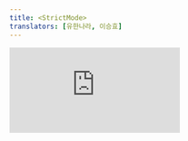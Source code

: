 ```yaml
---
title: <StrictMode>
translators: [유한나라, 이승효]
---
```


<iframe 
  style={{aspectRatio: 1.7778, width: '100%'}} 
  src="https://www.youtube.com/embed/playlist?list=PLjQV3hketAJkh6BEl0n4PDS_2fBd0cS9v&index=54"
  title="YouTube video player" 
  frameBorder="0" 
/>

<Intro>

`<StrictMode>` lets you find common bugs in your components early during development.
<Trans>`<StrictMode>`를 사용하면 개발 중에 컴포넌트에서 흔히 발생하는 버그를 조기에 발견할 수 있습니다.</Trans>


```js
<StrictMode>
  <App />
</StrictMode>
```

</Intro>

<InlineToc />

---

## Reference<Trans>참조</Trans> {/*reference*/}

### `<StrictMode>` {/*strictmode*/}

Use `StrictMode` to enable additional development behaviors and warnings for the component tree inside:
<Trans>`StrictMode`를 사용하여 내부의 컴포넌트 트리에 대한 추가 개발 동작 및 경고를 활성화 하세요:</Trans>

```js
import { StrictMode } from 'react';
import { createRoot } from 'react-dom/client';

const root = createRoot(document.getElementById('root'));
root.render(
  <StrictMode>
    <App />
  </StrictMode>
);
```

[See more examples below.](#usage)
<Trans>[아래에서 더 많은 예시를 확인하세요.](#usage)</Trans>

Strict Mode enables the following development-only behaviors:
<Trans>Strict Mode 는 다음과 같은 개발 전용 동작을 활성화합니다:</Trans>

- Your components will [re-render an extra time](#fixing-bugs-found-by-double-rendering-in-development) to find bugs caused by impure rendering.
<Trans>불완전한 렌더링으로 인한 버그를 찾기 위해 [한 번 더 렌더링합니다.](#fixing-bugs-found-by-double-rendering-in-development)</Trans>

- Your components will [re-run Effects an extra time](#fixing-bugs-found-by-re-running-effects-in-development) to find bugs caused by missing Effect cleanup.
<Trans>Effect 클린업이 누락되어 발생한 버그를 찾기위해 [Effect를 한 번 더 실행합니다.](#fixing-bugs-found-by-re-running-effects-in-development)</Trans>

- Your components will [be checked for usage of deprecated APIs.](#fixing-deprecation-warnings-enabled-by-strict-mode)
<Trans>[지원 중단된 API의 사용 여부를 확인합니다.](#fixing-deprecation-warnings-enabled-by-strict-mode)</Trans>

#### Props {/*props*/}

`StrictMode` accepts no props.
<Trans>`StrictMode`는 props를 허용하지 않습니다.</Trans>

#### Caveats<Trans>주의사항</Trans> {/*caveats*/}

* There is no way to opt out of Strict Mode inside a tree wrapped in `<StrictMode>`. This gives you confidence that all components inside `<StrictMode>` are checked. If two teams working on a product disagree whether they find the checks valuable, they need to either reach consensus or move `<StrictMode>` down in the tree.
<Trans outdent>`<StrictMode>`로 감싼 트리 내부에서 Strict 모드를 해제할 수 있는 방법은 없습니다. 이로써 `<StrictMode>` 내의 모든 컴포넌트가 검사된다는 확신을 가질 수 있습니다. 하나의 제품을 작업하는 두 팀이 검사의 가치에 대해 의견이 다를 경우, 합의를 하거나, `<StrictMode>`를 트리에서 아래로 이동해야 할 것입니다.</Trans>

---

## Usage<Trans>사용법</Trans> {/*usage*/}

### Enabling Strict Mode for entire app<Trans>전체 앱에 대한 Strict Mode 사용하기</Trans> {/*enabling-strict-mode-for-entire-app*/}

Strict Mode enables extra development-only checks for the entire component tree inside the `<StrictMode>` component. These checks help you find common bugs in your components early in the development process.
<Trans>Strict Mode를 사용하면 `<StrictMode>` 컴포넌트 내부의 전체 컴포넌트 트리에 대해 개발 전용 검사를 추가로 수행하게 됩니다. 이 검사를 통해 개발 프로세스 초기에 컴포넌트의 일반적인 버그를 발견할 수 있습니다.</Trans>


To enable Strict Mode for your entire app, wrap your root component with `<StrictMode>` when you render it:
<Trans>전체 앱에 Strict Mode를 사용하려면 렌더링할 때 루트 컴포넌트를 `<StrictMode>`로 감싸세요:</Trans>

```js {6,8}
import { StrictMode } from 'react';
import { createRoot } from 'react-dom/client';

const root = createRoot(document.getElementById('root'));
root.render(
  <StrictMode>
    <App />
  </StrictMode>
);
```

We recommend wrapping your entire app in Strict Mode, especially for newly created apps. If you use a framework that calls [`createRoot`](/reference/react-dom/client/createRoot) for you, check its documentation for how to enable Strict Mode.
<Trans>특히 새로 만든 앱의 경우 전체 앱을 Strict Mode로 감싸는 것이 좋습니다. [`createRoot`](/reference/react/createRoot)를 대신 호출하는 프레임워크를 사용하는 경우 해당 프레임워크의 설명서를 참조하여 Strict Mode를 활성화 하는 방법을 확인해보세요.</Trans>

Although the Strict Mode checks **only run in development,** they help you find bugs that already exist in your code but can be tricky to reliably reproduce in production. Strict Mode lets you fix bugs before your users report them.
<Trans>비록 Strict Mode는 **개발 환경에서만** 실행되지만, 상용 환경에서 재현하기 까다로운 (이미 존재하는) 버그를 찾는 데에도 도움이 됩니다. Strict Mode를 사용하면 사용자가 버그를 신고하기 전에 수정할 수 있습니다.</Trans>

<Note>

Strict Mode enables the following checks in development:
<Trans>Strict Mode는 개발 환경에서 다음과 같은 점검을 합니다:</Trans>

- Your components will [re-render an extra time](#fixing-bugs-found-by-double-rendering-in-development) to find bugs caused by impure rendering.
<Trans>불완전한 렌더링으로 인한 버그를 찾기 위해 [한번 더 렌더링합니다.](#fixing-bugs-found-by-double-rendering-in-development) </Trans>

- Your components will [re-run Effects an extra time](#fixing-bugs-found-by-re-running-effects-in-development) to find bugs caused by missing Effect cleanup.
<Trans>Effect 클린업이 누락되어 발생한 버그를 찾기위해 [Effect를 한번 더 실행합니다.](#fixing-bugs-found-by-re-running-effects-in-development)</Trans>

- Your components will [be checked for usage of deprecated APIs.](#fixing-deprecation-warnings-enabled-by-strict-mode)
<Trans>[지원 중단된 API의 사용 여부를 확인합니다.](#fixing-deprecation-warnings-enabled-by-strict-mode)</Trans>

**All of these checks are development-only and do not impact the production build.**
<Trans>**이러한 모든 검사는 개발 환경 전용이며 상용 빌드에는 영향을 미치지 않습니다.**</Trans>

</Note>

---

### Enabling Strict Mode for a part of the app<Trans>앱의 일부에 Strict Mode 사용 설정하기</Trans> {/*enabling-strict-mode-for-a-part-of-the-app*/}

You can also enable Strict Mode for any part of your application:
<Trans>애플리케이션의 어떤 부분에 대해서든 Strict Mode를 활성화 할 수 있습니다:</Trans>

```js {7,12}
import { StrictMode } from 'react';

function App() {
  return (
    <>
      <Header />
      <StrictMode>
        <main>
          <Sidebar />
          <Content />
        </main>
      </StrictMode>
      <Footer />
    </>
  );
}
```

In this example, Strict Mode checks will not run against the `Header` and `Footer` components. However, they will run on `Sidebar` and `Content`, as well as all of the components inside them, no matter how deep.
<Trans>이 예제에서는 `Header` 및 `Footer` 컴포넌트에 대해서는 Strict Mode 검사가 실행되지 않습니다. 반면 `Sidebar`와 `Content` 및 그 안에 있는 모든 컴포넌트들은 아무리 깊어도 검사가 실행됩니다.</Trans>

---

### Fixing bugs found by double rendering in development<Trans>개발환경에서 이중 렌더링으로 발견된 버그 수정하기</Trans> {/*fixing-bugs-found-by-double-rendering-in-development*/}

[React assumes that every component you write is a pure function.](/learn/keeping-components-pure) This means that React components you write must always return the same JSX given the same inputs (props, state, and context).
<Trans>[React는 작성하는 모든 컴포넌트가 순수한 함수라고 가정합니다.](/learn/keeping-components-pure) 즉, 작성하는 React 컴포넌트는 동일한 입력(props, state, context)이 주어졌을 때 항상 동일한 JSX를 반환해야 합니다.</Trans>

Components breaking this rule behave unpredictably and cause bugs. To help you find accidentally impure code, Strict Mode calls some of your functions (only the ones that should be pure) **twice in development.** This includes:
<Trans>이 규칙을 위반하는 컴포넌트는 예측할 수 없는 동작을 하고 버그를 유발합니다. Strict Mode는 **개발 환경에서** 실수로 작성한 불순한 코드를 찾을 수 있도록 다음의 일부 함수(순수 함수만)를 **두 번** 호출합니다:</Trans>

- Your component function body (only top-level logic, so this doesn't include code inside event handlers)
<Trans>컴포넌트 함수 본문(최상위의 로직만 있으므로 이벤트 핸들러 내부의 코드는 포함되지 않습니다.)</Trans>

- Functions that you pass to [`useState`](/reference/react/useState), [`set` functions](/reference/react/useState#setstate), [`useMemo`](/reference/react/useMemo), or [`useReducer`](/reference/react/useReducer)
<Trans>[`useState`](/reference/react/useState), [`set` 함수](/reference/react/useState#setstate), [`useMemo`](/reference/react/useMemo), [`useReducer`](/reference/react/useReducer)에 전달한 함수</Trans>

- Some class component methods like [`constructor`](/reference/react/Component#constructor), [`render`](/reference/react/Component#render), [`shouldComponentUpdate`](/reference/react/Component#shouldcomponentupdate) ([see the whole list](https://reactjs.org/docs/strict-mode.html#detecting-unexpected-side-effects))
<Trans>[`constructor`](/reference/react/Component#constructor), [`render`](/reference/react/Component#render), [`shouldComponentUpdate`](/reference/react/Component#shouldcomponentupdate)와 같은 일부 클래스 컴포넌트 메서드 ([전체 목록 보기](https://ko.reactjs.org/docs/strict-mode.html#detecting-unexpected-side-effects))</Trans>

If a function is pure, running it twice does not change its behavior because a pure function produces the same result every time. However, if a function is impure (for example, it mutates the data it receives), running it twice tends to be noticeable (that's what makes it impure!) This helps you spot and fix the bug early.
<Trans>순수 함수는 매번 동일한 결과를 생성하므로 함수를 두 번 실행해도 동작이 변경되지 않습니다. 그러나 함수가 순수하지 않은 경우 (예를 들어, 수신하는 데이터를 변조하는 경우) 순수하지 않은 코드를 두 번 실행하면 눈에 띄는 경향이 있습니다 (그래서 순수하지 않는 것 입니다!) 이를 통해 버그를 조기에 발견하고 수정하는데 도움이 됩니다.</Trans>

**Here is an example to illustrate how double rendering in Strict Mode helps you find bugs early.**
<Trans>**다음은 Strict Mode에서 이중 렌더링이 버그를 조기에 발견하는 데 어떻게 도움이 되는지 설명하는 예시입니다.**</Trans>

This `StoryTray` component takes an array of `stories` and adds one last "Create Story" item at the end:
<Trans>`StoryTray` 컴포넌트는 `stories` 배열을 가져와 마지막에 "Create Story" 항목을 하나 더 추가합니다.</Trans>

<Sandpack>

```js src/index.js
import { createRoot } from 'react-dom/client';
import './styles.css';

import App from './App';

const root = createRoot(document.getElementById("root"));
root.render(<App />);
```

```js src/App.js
import { useState } from 'react';
import StoryTray from './StoryTray.js';

let initialStories = [
  {id: 0, label: "Ankit's Story" },
  {id: 1, label: "Taylor's Story" },
];

export default function App() {
  let [stories, setStories] = useState(initialStories)
  return (
    <div
      style={{
        width: '100%',
        height: '100%',
        textAlign: 'center',
      }}
    >
      <StoryTray stories={stories} />
    </div>
  );
}
```

```js src/StoryTray.js active
export default function StoryTray({ stories }) {
  const items = stories;
  items.push({ id: 'create', label: 'Create Story' });
  return (
    <ul>
      {items.map(story => (
        <li key={story.id}>
          {story.label}
        </li>
      ))}
    </ul>
  );
}
```

```css
ul {
  margin: 0;
  list-style-type: none;
  height: 100%;
}

li {
  border: 1px solid #aaa;
  border-radius: 6px;
  float: left;
  margin: 5px;
  margin-bottom: 20px;
  padding: 5px;
  width: 70px;
  height: 100px;
}
```

</Sandpack>

There is a mistake in the code above. However, it is easy to miss because the initial output appears correct.
<Trans>위의 코드에는 실수가 있습니다. 그러나 초기 출력은 올바르게 나타나기 때문에 놓치기 쉽습니다.</Trans>

This mistake will become more noticeable if the `StoryTray` component re-renders multiple times. For example, let's make the `StoryTray` re-render with a different background color whenever you hover over it: 
<Trans>`StoryTray` 컴포넌트가 여러 번 다시 렌더링하는 경우 이 실수는 더욱 두드러집니다. 예를 들어, `StoryTray` 에 포인터를 가져다 놓을 때마다 다른 배경색으로 다시 렌더링되도록 해보겠습니다:</Trans>

<Sandpack>

```js src/index.js
import { createRoot } from 'react-dom/client';
import './styles.css';

import App from './App';

const root = createRoot(document.getElementById('root'));
root.render(<App />);
```

```js src/App.js
import { useState } from 'react';
import StoryTray from './StoryTray.js';

let initialStories = [
  {id: 0, label: "Ankit's Story" },
  {id: 1, label: "Taylor's Story" },
];

export default function App() {
  let [stories, setStories] = useState(initialStories)
  return (
    <div
      style={{
        width: '100%',
        height: '100%',
        textAlign: 'center',
      }}
    >
      <StoryTray stories={stories} />
    </div>
  );
}
```

```js src/StoryTray.js active
import { useState } from 'react';

export default function StoryTray({ stories }) {
  const [isHover, setIsHover] = useState(false);
  const items = stories;
  items.push({ id: 'create', label: 'Create Story' });
  return (
    <ul
      onPointerEnter={() => setIsHover(true)}
      onPointerLeave={() => setIsHover(false)}
      style={{
        backgroundColor: isHover ? '#ddd' : '#fff'
      }}
    >
      {items.map(story => (
        <li key={story.id}>
          {story.label}
        </li>
      ))}
    </ul>
  );
}
```

```css
ul {
  margin: 0;
  list-style-type: none;
  height: 100%;
}

li {
  border: 1px solid #aaa;
  border-radius: 6px;
  float: left;
  margin: 5px;
  margin-bottom: 20px;
  padding: 5px;
  width: 70px;
  height: 100px;
}
```

</Sandpack>

Notice how every time you hover over the `StoryTray` component, "Create Story" gets added to the list again. The intention of the code was to add it once at the end. But `StoryTray` directly modifies the `stories` array from the props. Every time `StoryTray` renders, it adds "Create Story" again at the end of the same array. In other words, `StoryTray` is not a pure function--running it multiple times produces different results.
<Trans>`StoryTray` 컴포넌트 위로 마우스를 가져갈 때마다 `Create Story`가 목록에 다시 추가되는 것을 확인할 수 있습니다. 코드의 의도는 마지막에 한 번만 추가하는 것이었습니다. 하지만 `StoryTray`는 `stories` 배열을 직접 수정합니다. `StoryTray`는 렌더링할 때마다 동일한 배열의 끝에 `Create Story`를 다시 추가합니다. 즉, `StoryTray`는 여러 번 실행하면 다른 결과가 나오는 불순한 함수입니다.</Trans>

To fix this problem, you can make a copy of the array, and modify that copy instead of the original one:
<Trans>이 문제를 해결하려면 배열의 복사본을 만든 다음 원본 대신 해당 복사본을 수정하면 됩니다:</Trans>

```js {2}
export default function StoryTray({ stories }) {
  const items = stories.slice(); // Clone the array
  // ✅ Good: Pushing into a new array
  items.push({ id: 'create', label: 'Create Story' });
```

This would [make the `StoryTray` function pure.](/learn/keeping-components-pure) Each time it is called, it would only modify a new copy of the array, and would not affect any external objects or variables. This solves the bug, but you had to make the component re-render more often before it became obvious that something is wrong with its behavior.
<Trans>이렇게하면 [`StoryTray` 함수가 순수해집니다.](/learn/keeping-components-pure) 이 함수를 호출할 때마다 배열의 새 복사본만 수정하고 외부 객체나 변수에 영향을 미치지 않습니다. 이렇게 하면 버그는 해결되지만, 컴포넌트의 동작에 문제가 있다는 것이 분명해지기 전까지는 컴포넌트를 더 자주 리렌더링해야 한다는 점에 유의하세요.</Trans>

**In the original example, the bug wasn't obvious. Now let's wrap the original (buggy) code in `<StrictMode>`:**
<Trans>**원래 예제에서는 버그가 명확하지 않았습니다. 이제 원래의 (버그가 존재하는) 코드를 `<StrictMode>`로 래핑해 보겠습니다.**</Trans>

<Sandpack>

```js src/index.js
import { StrictMode } from 'react';
import { createRoot } from 'react-dom/client';
import './styles.css';

import App from './App';

const root = createRoot(document.getElementById("root"));
root.render(
  <StrictMode>
    <App />
  </StrictMode>
);
```

```js src/App.js
import { useState } from 'react';
import StoryTray from './StoryTray.js';

let initialStories = [
  {id: 0, label: "Ankit's Story" },
  {id: 1, label: "Taylor's Story" },
];

export default function App() {
  let [stories, setStories] = useState(initialStories)
  return (
    <div
      style={{
        width: '100%',
        height: '100%',
        textAlign: 'center',
      }}
    >
      <StoryTray stories={stories} />
    </div>
  );
}
```

```js src/StoryTray.js active
export default function StoryTray({ stories }) {
  const items = stories;
  items.push({ id: 'create', label: 'Create Story' });
  return (
    <ul>
      {items.map(story => (
        <li key={story.id}>
          {story.label}
        </li>
      ))}
    </ul>
  );
}
```

```css
ul {
  margin: 0;
  list-style-type: none;
  height: 100%;
}

li {
  border: 1px solid #aaa;
  border-radius: 6px;
  float: left;
  margin: 5px;
  margin-bottom: 20px;
  padding: 5px;
  width: 70px;
  height: 100px;
}
```

</Sandpack>

**Strict Mode *always* calls your rendering function twice, so you can see the mistake right away** ("Create Story" appears twice). This lets you notice such mistakes early in the process. When you fix your component to render in Strict Mode, you *also* fix many possible future production bugs like the hover functionality from before:
<Trans>**Strict Mode는 *항상* 렌더링 함수를 두 번 호출 하므로 실수를 바로 확인할 수 있습니다.** (예제에서는 "Create Story"가 두 번 표시 됨) Strict Mode를 사용하면 이런 실수를 프로세스 초기 단계에서 발견할 수 있습니다. 컴포넌트가 Strict Mode에서 렌더링되도록 수정하면 이전의 hover 기능과 같이 향후 발생할 수 있는 많은 상용 버그도 *함께* 수정됩니다.</Trans>

<Sandpack>

```js src/index.js
import { StrictMode } from 'react';
import { createRoot } from 'react-dom/client';
import './styles.css';

import App from './App';

const root = createRoot(document.getElementById('root'));
root.render(
  <StrictMode>
    <App />
  </StrictMode>
);
```

```js src/App.js
import { useState } from 'react';
import StoryTray from './StoryTray.js';

let initialStories = [
  {id: 0, label: "Ankit's Story" },
  {id: 1, label: "Taylor's Story" },
];

export default function App() {
  let [stories, setStories] = useState(initialStories)
  return (
    <div
      style={{
        width: '100%',
        height: '100%',
        textAlign: 'center',
      }}
    >
      <StoryTray stories={stories} />
    </div>
  );
}
```

```js src/StoryTray.js active
import { useState } from 'react';

export default function StoryTray({ stories }) {
  const [isHover, setIsHover] = useState(false);
  const items = stories.slice(); // Clone the array
  items.push({ id: 'create', label: 'Create Story' });
  return (
    <ul
      onPointerEnter={() => setIsHover(true)}
      onPointerLeave={() => setIsHover(false)}
      style={{
        backgroundColor: isHover ? '#ddd' : '#fff'
      }}
    >
      {items.map(story => (
        <li key={story.id}>
          {story.label}
        </li>
      ))}
    </ul>
  );
}
```

```css
ul {
  margin: 0;
  list-style-type: none;
  height: 100%;
}

li {
  border: 1px solid #aaa;
  border-radius: 6px;
  float: left;
  margin: 5px;
  margin-bottom: 20px;
  padding: 5px;
  width: 70px;
  height: 100px;
}
```

</Sandpack>

Without Strict Mode, it was easy to miss the bug until you added more re-renders. Strict Mode made the same bug appear right away. Strict Mode helps you find bugs before you push them to your team and to your users.
<Trans>Strict Mode가 없으면 리렌더링이 되기 전까지 버그를 놓치기 쉬웠습니다. Strict Mode를 사용하면 동일한 버그가 즉시 나타납니다. Strict Mode를 사용하면 버그를 팀과 사용자에게 노출하기 전에 버그를 찾을 수 있습니다.</Trans>

[Read more about keeping components pure.](/learn/keeping-components-pure)
[컴포넌트를 순수하게 유지하는 방법에 대해 자세히 알아보세요.](/learn/keeping-components-pure)

<Note>

If you have [React DevTools](/learn/react-developer-tools) installed, any `console.log` calls during the second render call will appear slightly dimmed. React DevTools also offers a setting (off by default) to suppress them completely.
<Trans>[React DevTools](/learn/react-developer-tools)를 설치한 경우 두 번째 렌더링 호출중 `console.log` 호출이 불분명하게 표시됩니다. React DevTools는 이를 완전히 억제하는 설정도 제공합니다. (기본적으로 꺼져있습니다.)</Trans>

</Note>

---

### Fixing bugs found by re-running Effects in development<Trans>개발 환경에서 Effect를 재실행하여 발견된 버그 수정하기</Trans> {/*fixing-bugs-found-by-re-running-effects-in-development*/}

Strict Mode can also help find bugs in [Effects.](/learn/synchronizing-with-effects)
<Trans>Strict Mode는 [Effect](/learn/synchronizing-with-effects)의 버그를 찾는 데에도 도움이 될 수 있습니다.</Trans>

Every Effect has some setup code and may have some cleanup code. Normally, React calls setup when the component *mounts* (is added to the screen) and calls cleanup when the component *unmounts* (is removed from the screen). React then calls cleanup and setup again if its dependencies changed since the last render.
<Trans>모든 Effect에는 셋업 코드가 있으며 클린업 코드도 있을 수 있습니다. 일반적으로 React는 컴포넌트가 *마운트*될 때 (화면에 추가될 때) 셋업을 호출하고, 컴포넌트가 *마운트 해제*될 때 (화면에서 제거될 때) 클린업을 호출합니다.</Trans>

When Strict Mode is on, React will also run **one extra setup+cleanup cycle in development for every Effect.** This may feel surprising, but it helps reveal subtle bugs that are hard to catch manually.
<Trans>Strict Mode가 켜져있으면 React는 개발 환경에서 모든 Effect에 대해 **셋업 + 클린업 사이클을 한 번 더 실행합니다.** 이것을 의아하게 여길 수도 있지만, 수동으로 잡기 어려운 미묘한 버그를 발견하는 데 도움이 됩니다.</Trans>

**Here is an example to illustrate how re-running Effects in Strict Mode helps you find bugs early.**
<Trans>**다음은 Strict Mode에서 Effect를 다시 실행하면 버그를 조기에 발견하는 데 어떻게 도움이 되는지 보여주는 예시입니다.**</Trans>

Consider this example that connects a component to a chat:
<Trans>컴포넌트를 채팅에 연결하는 상황을 살펴봅시다:</Trans>

<Sandpack>

```js src/index.js
import { createRoot } from 'react-dom/client';
import './styles.css';

import App from './App';

const root = createRoot(document.getElementById("root"));
root.render(<App />);
```

```js
import { useState, useEffect } from 'react';
import { createConnection } from './chat.js';

const serverUrl = 'https://localhost:1234';
const roomId = 'general';

export default function ChatRoom() {
  useEffect(() => {
    const connection = createConnection(serverUrl, roomId);
    connection.connect();
  }, []);
  return <h1>Welcome to the {roomId} room!</h1>;
}
```

```js src/chat.js
let connections = 0;

export function createConnection(serverUrl, roomId) {
  // A real implementation would actually connect to the server
  return {
    connect() {
      console.log('✅ Connecting to "' + roomId + '" room at ' + serverUrl + '...');
      connections++;
      console.log('Active connections: ' + connections);
    },
    disconnect() {
      console.log('❌ Disconnected from "' + roomId + '" room at ' + serverUrl);
      connections--;
      console.log('Active connections: ' + connections);
    }
  };
}
```

```css
input { display: block; margin-bottom: 20px; }
button { margin-left: 10px; }
```

</Sandpack>

There is an issue with this code, but it might not be immediately clear.
<Trans>이 코드에는 문제가 있지만 지금 당장은 명확하지 않을 수 있습니다.</Trans>

To make the issue more obvious, let's implement a feature. In the example below, `roomId` is not hardcoded. Instead, the user can select the `roomId` that they want to connect to from a dropdown. Click "Open chat" and then select different chat rooms one by one. Keep track of the number of active connections in the console:
<Trans>문제를 더 명확히 하기 위해 기능을 구현해 보겠습니다. 아래 예제에서는 `roomId` 가 하드코딩되어 있지 않습니다. 대신 사용자는 드롭다운에서 연결하려는 `roomId`를 선택할 수 있습니다. "Open chat"을 클릭한 다음 다른 대화방을 하나씩 선택합니다. 콘솔에서 활성화된 연결 수를 추적합니다:</Trans>

<Sandpack>

```js src/index.js
import { createRoot } from 'react-dom/client';
import './styles.css';

import App from './App';

const root = createRoot(document.getElementById("root"));
root.render(<App />);
```

```js
import { useState, useEffect } from 'react';
import { createConnection } from './chat.js';

const serverUrl = 'https://localhost:1234';

function ChatRoom({ roomId }) {
  useEffect(() => {
    const connection = createConnection(serverUrl, roomId);
    connection.connect();
  }, [roomId]);

  return <h1>Welcome to the {roomId} room!</h1>;
}

export default function App() {
  const [roomId, setRoomId] = useState('general');
  const [show, setShow] = useState(false);
  return (
    <>
      <label>
        Choose the chat room:{' '}
        <select
          value={roomId}
          onChange={e => setRoomId(e.target.value)}
        >
          <option value="general">general</option>
          <option value="travel">travel</option>
          <option value="music">music</option>
        </select>
      </label>
      <button onClick={() => setShow(!show)}>
        {show ? 'Close chat' : 'Open chat'}
      </button>
      {show && <hr />}
      {show && <ChatRoom roomId={roomId} />}
    </>
  );
}
```

```js src/chat.js
let connections = 0;

export function createConnection(serverUrl, roomId) {
  // A real implementation would actually connect to the server
  return {
    connect() {
      console.log('✅ Connecting to "' + roomId + '" room at ' + serverUrl + '...');
      connections++;
      console.log('Active connections: ' + connections);
    },
    disconnect() {
      console.log('❌ Disconnected from "' + roomId + '" room at ' + serverUrl);
      connections--;
      console.log('Active connections: ' + connections);
    }
  };
}
```

```css
input { display: block; margin-bottom: 20px; }
button { margin-left: 10px; }
```

</Sandpack>

You'll notice that the number of open connections always keeps growing. In a real app, this would cause performance and network problems. The issue is that [your Effect is missing a cleanup function:](/learn/synchronizing-with-effects#step-3-add-cleanup-if-needed)
<Trans>열려 있는 연결 수가 항상 증가하는 것을 알 수 있습니다. 실제 앱에서는 성능 및 네트워크 문제가 발생할 수 있습니다. [원인은 Effect에 클린업 함수가 없다는 것입니다:](/learn/synchronizing-with-effects#step-3-add-cleanup-if-needed)</Trans>

```js {4}
  useEffect(() => {
    const connection = createConnection(serverUrl, roomId);
    connection.connect();
    return () => connection.disconnect();
  }, [roomId]);
```

Now that your Effect "cleans up" after itself and destroys the outdated connections, the leak is solved. However, notice that the problem did not become visible until you've added more features (the select box).
<Trans>이제 Effect가 자체적으로 "클린업"되어 오래된 연결을 해제하므로 누수가 해결되었습니다. 그러나 더 많은 기능(셀렉트 박스)을 추가하기 전까지는 문제가 즉시 표시되지 않는다는 점에 유의하세요.</Trans>

**In the original example, the bug wasn't obvious. Now let's wrap the original (buggy) code in `<StrictMode>`:**
<Trans>**원래 예제에서는 버그가 분명하지 않았습니다. 이제 원래의 (버그가 있는) 코드를 `<StrictMode>`로 감싸보겠습니다.**</Trans>

<Sandpack>

```js src/index.js
import { StrictMode } from 'react';
import { createRoot } from 'react-dom/client';
import './styles.css';

import App from './App';

const root = createRoot(document.getElementById("root"));
root.render(
  <StrictMode>
    <App />
  </StrictMode>
);
```

```js
import { useState, useEffect } from 'react';
import { createConnection } from './chat.js';

const serverUrl = 'https://localhost:1234';
const roomId = 'general';

export default function ChatRoom() {
  useEffect(() => {
    const connection = createConnection(serverUrl, roomId);
    connection.connect();
  }, []);
  return <h1>Welcome to the {roomId} room!</h1>;
}
```

```js src/chat.js
let connections = 0;

export function createConnection(serverUrl, roomId) {
  // A real implementation would actually connect to the server
  return {
    connect() {
      console.log('✅ Connecting to "' + roomId + '" room at ' + serverUrl + '...');
      connections++;
      console.log('Active connections: ' + connections);
    },
    disconnect() {
      console.log('❌ Disconnected from "' + roomId + '" room at ' + serverUrl);
      connections--;
      console.log('Active connections: ' + connections);
    }
  };
}
```

```css
input { display: block; margin-bottom: 20px; }
button { margin-left: 10px; }
```

</Sandpack>

**With Strict Mode, you immediately see that there is a problem** (the number of active connections jumps to 2). Strict Mode runs an extra setup+cleanup cycle for every Effect. This Effect has no cleanup logic, so it creates an extra connection but doesn't destroy it. This is a hint that you're missing a cleanup function.
<Trans>**Strict Mode를 사용하면 문제가 있음을 즉시 알 수 있습니다** (활성화된 연결 수가 2로 점프합니다). 이는 Strict Mode가 모든 Effect에 대해 셋업 + 클린업 사이클을 실행하기 때문입니다. 이 Effect에는 클린업 로직이 없으므로 추가 연결을 생성하지만 해제하지는 않습니다. 이것은 클린업 함수가 누락되었다는 힌트입니다.</Trans>

Strict Mode lets you notice such mistakes early in the process. When you fix your Effect by adding a cleanup function in Strict Mode, you *also* fix many possible future production bugs like the select box from before:
<Trans>Strict Mode를 사용하면 이런 실수를 프로세스 초기에 발견할 수 있습니다. Strict Mode에서 클린업 함수를 추가하여 Effect를 수정하면 이전의 셀렉트 박스와 같이 향후 발생할 수 있는 많은 상용 버그도 *함께* 수정됩니다:</Trans>

<Sandpack>

```js src/index.js
import { StrictMode } from 'react';
import { createRoot } from 'react-dom/client';
import './styles.css';

import App from './App';

const root = createRoot(document.getElementById("root"));
root.render(
  <StrictMode>
    <App />
  </StrictMode>
);
```

```js
import { useState, useEffect } from 'react';
import { createConnection } from './chat.js';

const serverUrl = 'https://localhost:1234';

function ChatRoom({ roomId }) {
  useEffect(() => {
    const connection = createConnection(serverUrl, roomId);
    connection.connect();
    return () => connection.disconnect();
  }, [roomId]);

  return <h1>Welcome to the {roomId} room!</h1>;
}

export default function App() {
  const [roomId, setRoomId] = useState('general');
  const [show, setShow] = useState(false);
  return (
    <>
      <label>
        Choose the chat room:{' '}
        <select
          value={roomId}
          onChange={e => setRoomId(e.target.value)}
        >
          <option value="general">general</option>
          <option value="travel">travel</option>
          <option value="music">music</option>
        </select>
      </label>
      <button onClick={() => setShow(!show)}>
        {show ? 'Close chat' : 'Open chat'}
      </button>
      {show && <hr />}
      {show && <ChatRoom roomId={roomId} />}
    </>
  );
}
```

```js src/chat.js
let connections = 0;

export function createConnection(serverUrl, roomId) {
  // A real implementation would actually connect to the server
  return {
    connect() {
      console.log('✅ Connecting to "' + roomId + '" room at ' + serverUrl + '...');
      connections++;
      console.log('Active connections: ' + connections);
    },
    disconnect() {
      console.log('❌ Disconnected from "' + roomId + '" room at ' + serverUrl);
      connections--;
      console.log('Active connections: ' + connections);
    }
  };
}
```

```css
input { display: block; margin-bottom: 20px; }
button { margin-left: 10px; }
```

</Sandpack>

Notice how the active connection count in the console doesn't keep growing anymore.
<Trans>콘솔의 활성 연결 수가 더 이상 증가하지 않는 것을 확인할 수 있습니다.</Trans>

Without Strict Mode, it was easy to miss that your Effect needed cleanup. By running *setup → cleanup → setup* instead of *setup* for your Effect in development, Strict Mode made the missing cleanup logic more noticeable.
<Trans>Strict Mode가 없으면, Effect에 클린업이 필요하다는 사실을 놓치기 쉬웠습니다. Strict Mode는 개발 단계에서 Effect에 대해 *셋업*만 하는 대신 *셋업 → 클린업 → 셋업*을 순차로 실행함으로써 누락된 클린업 로직을 더 눈에 띄게 만들었습니다.</Trans>

[Read more about implementing Effect cleanup.](/learn/synchronizing-with-effects#how-to-handle-the-effect-firing-twice-in-development)
<Trans>[Effect에서 클린업을 구현하는 방법에 대해 자세히 알아보세요.](/learn/synchronizing-with-effects#how-to-handle-the-effect-firing-twice-in-development)</Trans>

---

### Fixing deprecation warnings enabled by Strict Mode<Trans>Strict Mode로 지원 중단 경고 수정하기</Trans> {/*fixing-deprecation-warnings-enabled-by-strict-mode*/}

React warns if some component anywhere inside a `<StrictMode>` tree uses one of these deprecated APIs:
<Trans>React는 `<StrictMode>` 트리 내의 컴포넌트가 더 이상 지원되지 않는 API중 하나를 사용하는 경우 경고를 표시합니다:</Trans>

* [`findDOMNode`](/reference/react-dom/findDOMNode). [See alternatives.](https://reactjs.org/docs/strict-mode.html#warning-about-deprecated-finddomnode-usage)
<Trans>[`findDOMNode`](/reference/react-dom/findDOMNode). [대안을 살펴보세요.](https://reactjs.org/docs/strict-mode.html#warning-about-deprecated-finddomnode-usage)</Trans>

* `UNSAFE_` class lifecycle methods like [`UNSAFE_componentWillMount`](/reference/react/Component#unsafe_componentwillmount). [See alternatives.](https://reactjs.org/blog/2018/03/27/update-on-async-rendering.html#migrating-from-legacy-lifecycles) 
<Trans>[`UNSAFE_componentWillMount`](/reference/react/Component#unsafe_componentwillmount)와 같은 `UNSAFE_` 클래스 라이프 사이클 메서드들. [대안을 살펴보세요.](https://reactjs.org/blog/2018/03/27/update-on-async-rendering.html#migrating-from-legacy-lifecycles) </Trans>


* Legacy context ([`childContextTypes`](/reference/react/Component#static-childcontexttypes), [`contextTypes`](/reference/react/Component#static-contexttypes), and [`getChildContext`](/reference/react/Component#getchildcontext)). [See alternatives.](/reference/react/createContext)
<Trans>예전 컨텍스트 API들 ([`childContextTypes`](/reference/react/Component#static-childcontexttypes), [`contextTypes`](/reference/react/Component#static-contexttypes), [`getChildContext`](/reference/react/Component#getchildcontext)) [대안을 살펴보세요.](/reference/react/createContext)</Trans>

* Legacy string refs ([`this.refs`](/reference/react/Component#refs)). [See alternatives.](https://reactjs.org/docs/strict-mode.html#warning-about-legacy-string-ref-api-usage)
<Trans>예전 문자열 ref([this.refs](/reference/react/Component#refs)). [대안을 살펴보세요.](https://ko.reactjs.org/docs/strict-mode.html#warning-about-legacy-string-ref-api-usage)</Trans>

These APIs are primarily used in older [class components](/reference/react/Component) so they rarely appear in modern apps.
<Trans>이러한 API는 주로 오래된 [클래스 컴포넌트](/reference/react/Component)에서 사용되므로 최신 앱에는 거의 나타나지 않습니다.</Trans>
